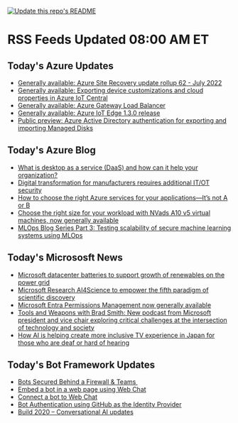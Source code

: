 
<!--
**nanigan/nanigan** is a ✨ _special_ ✨ repository because its `README.md` (this file) appears on your GitHub profile.

Here are some ideas to get you started:

- 🔭 I’m currently working on ...
- 🌱 I’m currently learning ...
- 👯 I’m looking to collaborate on ...
- 🤔 I’m looking for help with ...
- 💬 Ask me about ...
- 📫 How to reach me: ...
- 😄 Pronouns: ...
- ⚡ Fun fact: ...
-->

[![Update this repo's README](https://github.com/nanigan/nanigan/actions/workflows/update.yml/badge.svg)](https://github.com/nanigan/nanigan/actions/workflows/update.yml)

# RSS Feeds Updated 08:00 AM ET

## Today's Azure Updates

<!--START_SECTION:feed-->
* [Generally available: Azure Site Recovery update rollup 62 - July 2022](https:&#x2F;&#x2F;azure.microsoft.com&#x2F;en-us&#x2F;updates&#x2F;generally-available-azure-site-recovery-update-rollup-62-july-2022&#x2F;)
* [Generally available: Exporting device customizations and cloud properties in Azure IoT Central](https:&#x2F;&#x2F;azure.microsoft.com&#x2F;en-us&#x2F;updates&#x2F;iotc-export-customizations-and-cloud-properties&#x2F;)
* [Generally available: Azure Gateway Load Balancer](https:&#x2F;&#x2F;azure.microsoft.com&#x2F;en-us&#x2F;updates&#x2F;generally-available-azure-gateway-load-balancer&#x2F;)
* [Generally available: Azure IoT Edge 1.3.0 release](https:&#x2F;&#x2F;azure.microsoft.com&#x2F;en-us&#x2F;updates&#x2F;azure-iot-edge-130-release-is-now-generally-available&#x2F;)
* [Public preview: Azure Active Directory authentication for exporting and importing Managed Disks ](https:&#x2F;&#x2F;azure.microsoft.com&#x2F;en-us&#x2F;updates&#x2F;public-preview-azure-active-directory-authentication-for-exporting-and-importing-managed-disks&#x2F;)
<!--END_SECTION:feed-->

## Today's Azure Blog

<!--START_SECTION:blog-->
* [What is desktop as a service (DaaS) and how can it help your organization?](https:&#x2F;&#x2F;azure.microsoft.com&#x2F;blog&#x2F;what-is-desktop-as-a-service-daas-and-how-can-it-help-your-organization&#x2F;)
* [Digital transformation for manufacturers requires additional IT&#x2F;OT security](https:&#x2F;&#x2F;azure.microsoft.com&#x2F;blog&#x2F;digital-transformation-for-manufacturers-requires-additional-itot-security&#x2F;)
* [How to choose the right Azure services for your applications—It’s not A or B](https:&#x2F;&#x2F;azure.microsoft.com&#x2F;blog&#x2F;how-to-choose-the-right-azure-services-for-your-applications-it-s-not-a-or-b&#x2F;)
* [Choose the right size for your workload with NVads A10 v5 virtual machines, now generally available](https:&#x2F;&#x2F;azure.microsoft.com&#x2F;blog&#x2F;choose-the-right-size-for-your-workload-with-nvads-a10-v5-virtual-machines-now-generally-available&#x2F;)
* [MLOps Blog Series Part 3: Testing scalability of secure machine learning systems using MLOps](https:&#x2F;&#x2F;azure.microsoft.com&#x2F;blog&#x2F;mlops-blog-series-part-3-testing-scalability-of-secure-machine-learning-systems-using-mlops&#x2F;)
<!--END_SECTION:blog-->

## Today's Micrososft News

<!--START_SECTION:news-->
* [Microsoft datacenter batteries to support growth of renewables on the power grid](https:&#x2F;&#x2F;news.microsoft.com&#x2F;innovation-stories&#x2F;ireland-wind-farm-datacenter-ups&#x2F;)
* [Microsoft Research AI4Science to empower the fifth paradigm of scientific discovery](https:&#x2F;&#x2F;www.microsoft.com&#x2F;en-us&#x2F;research&#x2F;blog&#x2F;ai4science-to-empower-the-fifth-paradigm-of-scientific-discovery&#x2F;)
* [Microsoft Entra Permissions Management now generally available](https:&#x2F;&#x2F;techcommunity.microsoft.com&#x2F;t5&#x2F;microsoft-entra-azure-ad-blog&#x2F;microsoft-entra-permissions-management-is-now-generally&#x2F;ba-p&#x2F;3290630)
* [Tools and Weapons with Brad Smith: New podcast from Microsoft president and vice chair exploring critical challenges at the intersection of technology and society](https:&#x2F;&#x2F;news.microsoft.com&#x2F;tools-and-weapons-podcast&#x2F;)
* [How AI is helping create more inclusive TV experience in Japan for those who are deaf or hard of hearing](https:&#x2F;&#x2F;blogs.microsoft.com&#x2F;accessibility&#x2F;ai-mimi-is-building-inclusive-tv-experiences-for-deaf-and-hard-of-hearing-user-in-japan&#x2F;)
<!--END_SECTION:news-->

## Today's Bot Framework Updates

<!--START_SECTION:bot-->
* [Bots Secured Behind a Firewall &amp; Teams ](https:&#x2F;&#x2F;blog.botframework.com&#x2F;2020&#x2F;11&#x2F;23&#x2F;bots-secured-behind-a-firewall-teams&#x2F;)
* [Embed a bot in a web page using Web Chat](https:&#x2F;&#x2F;blog.botframework.com&#x2F;2020&#x2F;08&#x2F;05&#x2F;embed-a-bot-in-a-website&#x2F;)
* [Connect a bot to Web Chat](https:&#x2F;&#x2F;blog.botframework.com&#x2F;2020&#x2F;06&#x2F;28&#x2F;connect-a-bot-to-web-chat&#x2F;)
* [Bot Authentication using GitHub as the Identity Provider](https:&#x2F;&#x2F;blog.botframework.com&#x2F;2020&#x2F;06&#x2F;22&#x2F;bot-authentication-using-github-as-the-identity-provider&#x2F;)
* [Build 2020 – Conversational AI updates](https:&#x2F;&#x2F;blog.botframework.com&#x2F;2020&#x2F;05&#x2F;19&#x2F;build-2020-conversational-ai-updates&#x2F;)
<!--END_SECTION:bot-->